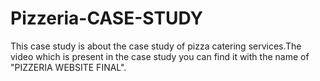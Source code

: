 # Pizzeria-CASE-STUDY
This case study is about the case study of pizza catering services.The video which is present in the case study you can find it with the name of "PIZZERIA WEBSITE FINAL".
